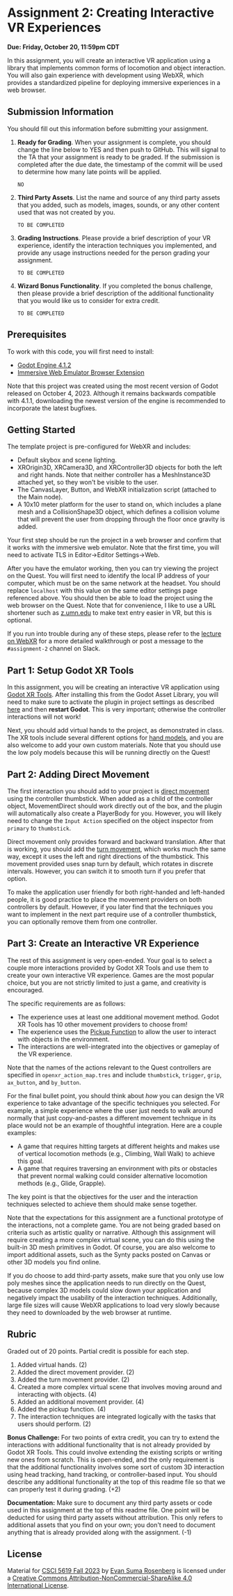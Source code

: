 # Assignment 2: Creating Interactive VR Experiences

**Due: Friday, October 20, 11:59pm CDT**

In this assignment, you will create an interactive VR application using a library that implements common forms of locomotion and object interaction. You will also gain experience with development using WebXR, which provides a standardized pipeline for deploying immersive experiences in a web browser.

## Submission Information

You should fill out this information before submitting your assignment. 

1. **Ready for Grading**. When your assignment is complete, you should change the line below to YES and then push to GitHub. This will signal to the TA that your assignment is ready to be graded. If the submission is completed after the due date, the timestamp of the commit will be used to determine how many late points will be applied.

   `NO`

2. **Third Party Assets**. List the name and source of any third party assets that you added, such as models, images, sounds, or any other content used that was not created by you.

   `TO BE COMPLETED`

3. **Grading Instructions**. Please provide a brief description of your VR experience, identify the interaction techniques you implemented, and provide any usage instructions needed for the person grading your assignment.

   `TO BE COMPLETED`

4. **Wizard Bonus Functionality**. If you completed the bonus challenge, then please provide a brief description of the additional functionality that you would like us to consider for extra credit.

   `TO BE COMPLETED`

## Prerequisites

To work with this code, you will first need to install:

- [Godot Engine 4.1.2](https://godotengine.org/)
- [Immersive Web Emulator Browser Extension](https://github.com/meta-quest/immersive-web-emulator)

Note that this project was created using the most recent version of Godot released on October 4, 2023. Although it remains backwards compatible with 4.1.1, downloading the newest version of the engine is recommended to incorporate the latest bugfixes.

## Getting Started

The template project is pre-configured for WebXR and includes:

- Default skybox and scene lighting.
- XROrigin3D, XRCamera3D, and XRController3D objects for both the left and right hands. Note that neither controller has a MeshInstance3D attached yet, so they won't be visible to the user.
- The CanvasLayer, Button, and WebXR initialization script (attached to the Main node). 
- A 10x10 meter platform for the user to stand on, which includes a plane mesh and a CollisionShape3D object, which defines a collision volume that will prevent the user from dropping through the floor once gravity is added.

Your first step should be run the project in a web browser and confirm that it works with the immersive web emulator. Note that the first time, you will need to activate TLS in Editor->Editor Settings->Web. 

After you have the emulator working, then you can try viewing the project on the Quest. You will first need to identify the local IP address of your computer, which must be on the same network at the headset. You should replace `localhost` with this value on the same editor settings page referenced above. You should then be able to load the project using the web browser on the Quest. Note that for convenience, I like to use a URL shortener such as [z.umn.edu](https://z.umn.edu/) to make text entry easier in VR, but this is optional. 

If you run into trouble during any of these steps, please refer to the [lecture on WebXR](https://mediaspace.umn.edu/media/t/1_txfz039b) for a more detailed walkthrough or post a message to the `#assignment-2` channel on Slack.

## Part 1: Setup Godot XR Tools

In this assignment, you will be creating an interactive VR application using [Godot XR Tools](https://godotvr.github.io/godot-xr-tools/).  After installing this from the Godot Asset Library, you will need to make sure to activate the plugin in project settings as described [here](https://godotvr.github.io/godot-xr-tools/docs/setup/) and then **restart Godot**. This is very important; otherwise the controller interactions will not work!

Next, you should add virtual hands to the project, as demonstrated in class.  The XR tools include several different options for [hand models](https://godotvr.github.io/godot-xr-tools/docs/hand_models/), and you are also welcome to add your own custom materials. Note that you should use the low poly models because this will be running directly on the Quest!

## Part 2: Adding Direct Movement

The first interaction you should add to your project is [direct movement](https://godotvr.github.io/godot-xr-tools/docs/direct/) using the controller thumbstick.  When added as a child of the controller object, MovementDirect should work directly out of the box, and the plugin will automatically also create a PlayerBody for you.  However, you will likely need to change the `Input Action` specified on the object inspector from `primary` to `thumbstick`.  

Direct movement only provides forward and backward translation.  After that is working, you should add the [turn movement](https://godotvr.github.io/godot-xr-tools/docs/turn/), which works much the same way, except it uses the left and right directions of the thumbstick. This movement provided uses snap turn by default, which rotates in discrete intervals. However, you can switch it to smooth turn if you prefer that option.

To make the application user friendly for both right-handed and left-handed people, it is good practice to place the movement providers on both controllers by default. However, if you later find that the techniques you want to implement in the next part require use of a controller thumbstick,  you can optionally remove them from one controller.

## Part 3: Create an Interactive VR Experience

The rest of this assignment is very open-ended.  Your goal is to select a couple more interactions provided by Godot XR Tools and use them to create your own interactive VR experience. Games are the most popular choice, but you are not strictly limited to just a game, and creativity is encouraged.

The specific requirements are as follows:

- The experience uses at least one additional movement method. Godot XR Tools has 10 other movement providers to choose from!  
- The experience uses the [Pickup Function](https://godotvr.github.io/godot-xr-tools/docs/pickup/) to allow the user to interact with objects in the environment.
- The interactions are well-integrated into the objectives or gameplay of the VR experience.

Note that the names of the actions relevant to the Quest controllers are specified in `openxr_action_map.tres` and include `thumbstick`, `trigger`, `grip`, `ax_button`, and `by_button`.

For the final bullet point, you should think about *how* you can design the VR experience to take advantage of the specific techniques you selected. For example, a simple experience where the user just needs to walk around normally that just copy-and-pastes a different movement technique in its place would not be an example of thoughtful integration.  Here are a couple examples:

- A game that requires hitting targets at different heights and makes use of vertical locomotion methods (e.g., Climbing, Wall Walk) to achieve this goal.
- A game that requires traversing an environment with pits or obstacles that prevent normal walking could consider alternative locomotion methods (e.g., Glide, Grapple).

The key point is that the objectives for the user and the interaction techniques selected to achieve them should make sense together. 

Note that the expectations for this assignment are a functional prototype of the interactions, not a complete game. You are not being graded based on criteria such as artistic quality or narrative. Although this assignment will require creating a more complex virtual scene, you can do this using the built-in 3D mesh primitives in Godot. Of course, you are also welcome to import additional assets, such as the Synty packs posted on Canvas or other 3D models you find online. 

If you do choose to add third-party assets, make sure that you only use low poly meshes since the application needs to run directly on the Quest, because complex 3D models could slow down your application and negatively impact the usability of the interaction techniques. Additionally, large file sizes will cause WebXR applications to load very slowly because they need to downloaded by the web browser at runtime.

## Rubric

Graded out of 20 points. Partial credit is possible for each step.

1. Added virtual hands. (2)
1. Added the direct movement provider. (2)
1. Added the turn movement provider. (2)
1. Created a more complex virtual scene that involves moving around and interacting with objects. (4)
1. Added an additional movement provider. (4)
1. Added the pickup function. (4)
1. The interaction techniques are integrated logically with the tasks that users should perform. (2)

**Bonus Challenge:** For two points of extra credit, you can try to extend the interactions with additional functionality that is not already provided by Godot XR Tools. This could involve extending the existing scripts or writing new ones from scratch. This is open-ended, and the only requirement is that the additional functionality involves some sort of custom 3D interaction using head tracking, hand tracking, or controller-based input. You should describe any additional functionality at the top of this readme file so that we can properly test it during grading. (+2)

**Documentation:** Make sure to document any third party assets or code used in this assignment at the top of this readme file. One point will be deducted for using third party assets without attribution. This only refers to additional assets that you find on your own; you don't need to document anything that is already provided along with the assignment. (-1)

## License

Material for [CSCI 5619 Fall 2023](https://canvas.umn.edu/courses/391288/assignments/syllabus) by [Evan Suma Rosenberg](https://illusioneering.umn.edu/) is licensed under a [Creative Commons Attribution-NonCommercial-ShareAlike 4.0 International License](http://creativecommons.org/licenses/by-nc-sa/4.0/).
